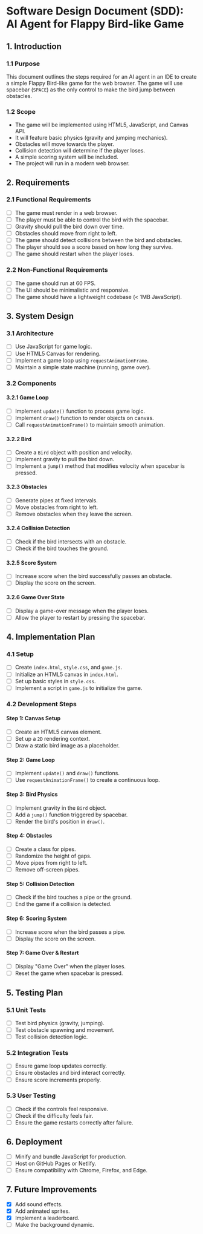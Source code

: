 # Software Design Document (SDD): AI Agent for Flappy Bird-like Game

## 1. Introduction

### 1.1 Purpose
This document outlines the steps required for an AI agent in an IDE to create a simple Flappy Bird-like game for the web browser. The game will use spacebar (`SPACE`) as the only control to make the bird jump between obstacles.

### 1.2 Scope
- The game will be implemented using HTML5, JavaScript, and Canvas API.
- It will feature basic physics (gravity and jumping mechanics).
- Obstacles will move towards the player.
- Collision detection will determine if the player loses.
- A simple scoring system will be included.
- The project will run in a modern web browser.

## 2. Requirements

### 2.1 Functional Requirements
- [ ] The game must render in a web browser.
- [ ] The player must be able to control the bird with the spacebar.
- [ ] Gravity should pull the bird down over time.
- [ ] Obstacles should move from right to left.
- [ ] The game should detect collisions between the bird and obstacles.
- [ ] The player should see a score based on how long they survive.
- [ ] The game should restart when the player loses.

### 2.2 Non-Functional Requirements
- [ ] The game should run at 60 FPS.
- [ ] The UI should be minimalistic and responsive.
- [ ] The game should have a lightweight codebase (< 1MB JavaScript).

## 3. System Design

### 3.1 Architecture
- [ ] Use JavaScript for game logic.
- [ ] Use HTML5 Canvas for rendering.
- [ ] Implement a game loop using `requestAnimationFrame`.
- [ ] Maintain a simple state machine (running, game over).

### 3.2 Components

#### 3.2.1 Game Loop
- [ ] Implement `update()` function to process game logic.
- [ ] Implement `draw()` function to render objects on canvas.
- [ ] Call `requestAnimationFrame()` to maintain smooth animation.

#### 3.2.2 Bird
- [ ] Create a `Bird` object with position and velocity.
- [ ] Implement gravity to pull the bird down.
- [ ] Implement a `jump()` method that modifies velocity when spacebar is pressed.

#### 3.2.3 Obstacles
- [ ] Generate pipes at fixed intervals.
- [ ] Move obstacles from right to left.
- [ ] Remove obstacles when they leave the screen.

#### 3.2.4 Collision Detection
- [ ] Check if the bird intersects with an obstacle.
- [ ] Check if the bird touches the ground.

#### 3.2.5 Score System
- [ ] Increase score when the bird successfully passes an obstacle.
- [ ] Display the score on the screen.

#### 3.2.6 Game Over State
- [ ] Display a game-over message when the player loses.
- [ ] Allow the player to restart by pressing the spacebar.

## 4. Implementation Plan

### 4.1 Setup
- [ ] Create `index.html`, `style.css`, and `game.js`.
- [ ] Initialize an HTML5 canvas in `index.html`.
- [ ] Set up basic styles in `style.css`.
- [ ] Implement a script in `game.js` to initialize the game.

### 4.2 Development Steps

#### Step 1: Canvas Setup
- [ ] Create an HTML5 canvas element.
- [ ] Set up a `2D` rendering context.
- [ ] Draw a static bird image as a placeholder.

#### Step 2: Game Loop
- [ ] Implement `update()` and `draw()` functions.
- [ ] Use `requestAnimationFrame()` to create a continuous loop.

#### Step 3: Bird Physics
- [ ] Implement gravity in the `Bird` object.
- [ ] Add a `jump()` function triggered by spacebar.
- [ ] Render the bird's position in `draw()`.

#### Step 4: Obstacles
- [ ] Create a class for pipes.
- [ ] Randomize the height of gaps.
- [ ] Move pipes from right to left.
- [ ] Remove off-screen pipes.

#### Step 5: Collision Detection
- [ ] Check if the bird touches a pipe or the ground.
- [ ] End the game if a collision is detected.

#### Step 6: Scoring System
- [ ] Increase score when the bird passes a pipe.
- [ ] Display the score on the screen.

#### Step 7: Game Over & Restart
- [ ] Display "Game Over" when the player loses.
- [ ] Reset the game when spacebar is pressed.

## 5. Testing Plan

### 5.1 Unit Tests
- [ ] Test bird physics (gravity, jumping).
- [ ] Test obstacle spawning and movement.
- [ ] Test collision detection logic.

### 5.2 Integration Tests
- [ ] Ensure game loop updates correctly.
- [ ] Ensure obstacles and bird interact correctly.
- [ ] Ensure score increments properly.

### 5.3 User Testing
- [ ] Check if the controls feel responsive.
- [ ] Check if the difficulty feels fair.
- [ ] Ensure the game restarts correctly after failure.

## 6. Deployment

- [ ] Minify and bundle JavaScript for production.
- [ ] Host on GitHub Pages or Netlify.
- [ ] Ensure compatibility with Chrome, Firefox, and Edge.

## 7. Future Improvements

- [x] Add sound effects.
- [x] Add animated sprites.
- [x] Implement a leaderboard.
- [ ] Make the background dynamic.
